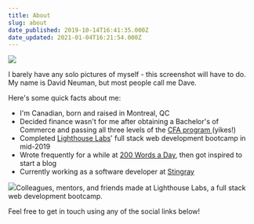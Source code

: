 ```yaml
---
title: About
slug: about
date_published: 2019-10-14T16:41:35.000Z
date_updated: 2021-01-04T16:21:54.000Z
---
```


![](//public/static/images/ghost/2020/01/IMG_1582-1.jpg)

I barely have any solo pictures of myself - this screenshot will have to do.
My name is David Neuman, but most people call me Dave.

Here's some quick facts about me:

- I'm Canadian, born and raised in Montreal, QC
- Decided finance wasn't for me after obtaining a Bachelor's of Commerce and passing all three levels of the [CFA program ](https://www.cfainstitute.org/en/about)(yikes!)
- Completed [Lighthouse Labs](https://www.lighthouselabs.ca/)' full stack web development bootcamp in mid-2019
- Wrote frequently for a while at [200 Words a Day](https://200wordsaday.com/@davidneuman), then got inspired to start a blog
- Currently working as a software developer at [Stingray](https://www.stingray.com/)

![](//public/static/images/ghost/2019/12/lighthouse-labs-1.jpg)Colleagues, mentors, and friends made at Lighthouse Labs, a full stack web development bootcamp.

Feel free to get in touch using any of the social links below!
